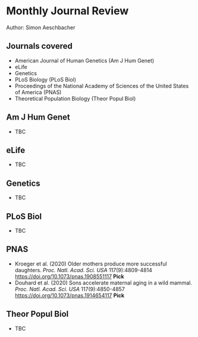 # Monthly Journal Review

Author: Simon Aeschbacher

## Journals covered
- American Journal of Human Genetics (Am J Hum Genet)
- eLife
- Genetics
- PLoS Biology (PLoS Biol)
- Proceedings of the National Academy of Sciences of the United States of America (PNAS)
- Theoretical Population Biology (Theor Popul Biol)

## Am J Hum Genet
- TBC

## eLife
- TBC

## Genetics
- TBC

## PLoS Biol
- TBC

## PNAS
- Kroeger et al. (2020) Older mothers produce more successful daughters. *Proc. Natl. Acad. Sci. USA* 117(9):4809-4814 https://doi.org/10.1073/pnas.1908551117 **Pick**
- Douhard et al. (2020) Sons accelerate maternal aging in a wild mammal. *Proc. Natl. Acad. Sci. USA* 117(9):4850-4857 https://doi.org/10.1073/pnas.1914654117 **Pick**

## Theor Popul Biol
- TBC